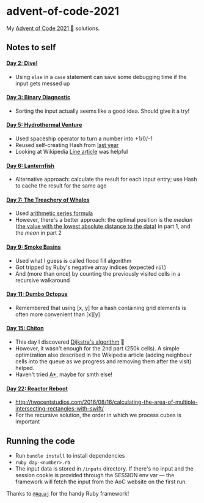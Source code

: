 # advent-of-code-2021
My [Advent of Code 2021 🎄](https://adventofcode.com/year/2021) solutions.

## Notes to self

#### [Day 2: Dive!](https://adventofcode.com/2021/day/2)
- Using `else` in a `case` statement can save some debugging time if the input gets messed up

#### [Day 3: Binary Diagnostic](https://adventofcode.com/2021/day/3)
- Sorting the input actually seems like a good idea. Should give it a try!

#### [Day 5: Hydrothermal Venture](https://adventofcode.com/2021/day/5)
- Used spaceship operator to turn a number into +1/0/-1
- Reused self-creating Hash from [last year](https://github.com/wetterkrank/aoc2020/blob/master/aoc17_1.rb)
- Looking at Wikipedia [Line article](https://en.wikipedia.org/wiki/Line_(geometry)) was helpful

#### [Day 6: Lanternfish](https://adventofcode.com/2021/day/6)
- Alternative approach: calculate the result for each input entry; use Hash to cache the result for the same age

#### [Day 7: The Treachery of Whales](https://adventofcode.com/2021/day/7)
- Used [arithmetic series formula](https://en.wikipedia.org/wiki/1_%2B_2_%2B_3_%2B_4_%2B_%E2%8B%AF)
- However, there's a better approach: the optimal position is the _median_ ([the value with the lowest absolute distance to the data](https://en.wikipedia.org/wiki/Median#Optimality_property)) in part 1, and the _mean_ in part 2

#### [Day 9: Smoke Basins](https://adventofcode.com/2021/day/9)
- Used what I guess is called flood fill algorithm
- Got tripped by Ruby's negative array indices (expected `nil`)
- And (more than once) by counting the previously visited cells in a recursive walkaround

#### [Day 11: Dumbo Octopus](https://adventofcode.com/2021/day/11)
- Remembered that using [x, y] for a hash containing grid elements is often more convenient than [x][y]

#### [Day 15: Chiton](https://adventofcode.com/2021/day/15)
- This day I discovered [Dijkstra's algorithm](https://en.wikipedia.org/wiki/Dijkstra%27s_algorithm) 🧐
- However, it wasn't enough for the 2nd part (250k cells). A simple optimization also described in the Wikipedia article (adding neighbour cells into the queue as we progress and removing them after the visit) helped.
- Haven't tried [A*](https://en.wikipedia.org/wiki/A*_search_algorithm), maybe for smth else!

#### [Day 22: Reactor Reboot](https://adventofcode.com/2021/day/22)
- http://twocentstudios.com/2016/08/16/calculating-the-area-of-multiple-intersecting-rectangles-with-swift/
- For the recursive solution, the order in which we process cubes is important

## Running the code

- Run `bundle install` to install dependencies
- `ruby day-<number>.rb`
- The input data is stored in `/inputs` directory. If there's no input and the session cookie is provided through the SESSION env var — the framework will
fetch the input from the AoC website on the first run.

Thanks to [`@Aquaj`](https://github.com/Aquaj) for the handy Ruby framework!
